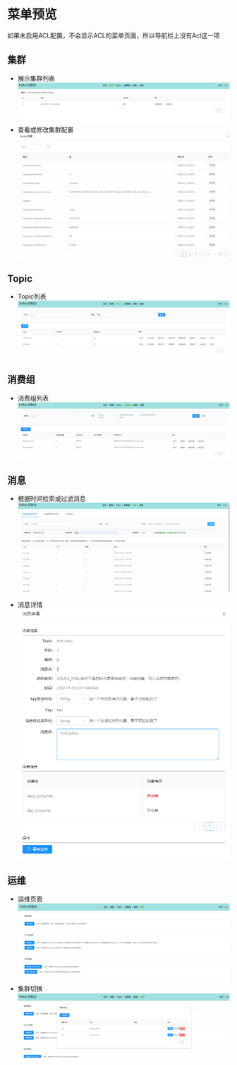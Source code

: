 # 菜单预览
如果未启用ACL配置，不会显示ACL的菜单页面，所以导航栏上没有Acl这一项
## 集群
* 展示集群列表
![集群](./img/集群.png)
* 查看或修改集群配置
![Broker配置](./img/Broker配置.png)
  

## Topic
* Topic列表
![Topic](./img/Topic.png)
  

## 消费组
* 消费组列表
![消费组](./img/消费组.png)
  

## 消息
* 根据时间检索或过滤消息
![消息时间查询](./img/消息时间查询.png)
  
* 消息详情
![消息详情](./img/消息详情.png)
  

## 运维
* 运维页面
![运维](./img/运维.png)
* 集群切换
![集群切换](./img/集群切换.png)